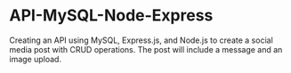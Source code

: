 # API-MySQL-Node-Express
Creating an API using MySQL, Express.js, and Node.js to create a social media post with CRUD operations. The post will include a message and an image upload.

